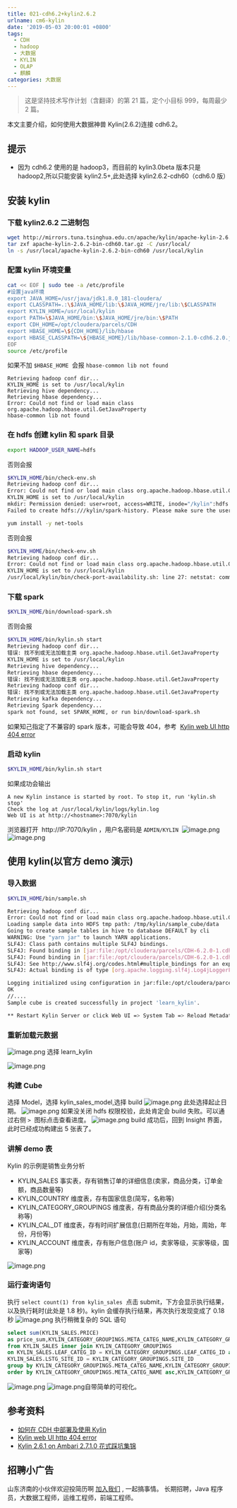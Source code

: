 ```yaml
---
title: 021-cdh6.2+kylin2.6.2
urlname: cm6-kylin
date: '2019-05-03 20:00:01 +0800'
tags:
  - CDH
  - hadoop
  - 大数据
  - KYLIN
  - OLAP
  - 麒麟
categories: 大数据
---
```


> 这是坚持技术写作计划（含翻译）的第 21 篇，定个小目标 999，每周最少 2 篇。

本文主要介绍，如何使用大数据神兽 Kylin(2.6.2)连接 cdh6.2。

<!-- more -->

## 提示

- 因为 cdh6.2 使用的是 hadoop3，而目前的 kylin3.0beta 版本只是 hadoop2,所以只能安装 kylin2.5+,此处选择 kylin2.6.2-cdh60（cdh6.0 版）

## 安装 kylin

### 下载 kylin2.6.2 二进制包

```bash
wget http://mirrors.tuna.tsinghua.edu.cn/apache/kylin/apache-kylin-2.6.2/apache-kylin-2.6.2-bin-cdh60.tar.gz
tar zxf apache-kylin-2.6.2-bin-cdh60.tar.gz -C /usr/local/
ln -s /usr/local/apache-kylin-2.6.2-bin-cdh60 /usr/local/kylin
```

### 配置 kylin 环境变量

```bash
cat << EOF | sudo tee -a /etc/profile
#设置java环境
export JAVA_HOME=/usr/java/jdk1.8.0_181-cloudera/
export CLASSPATH=.:\$JAVA_HOME/lib:\$JAVA_HOME/jre/lib:\$CLASSPATH
export KYLIN_HOME=/usr/local/kylin
export PATH=\$JAVA_HOME/bin:\$JAVA_HOME/jre/bin:\$PATH
export CDH_HOME=/opt/cloudera/parcels/CDH
export HBASE_HOME=\${CDH_HOME}/lib/hbase
export HBASE_CLASSPATH=\${HBASE_HOME}/lib/hbase-common-2.1.0-cdh6.2.0.jar
EOF
source /etc/profile
```

如果不加 `$HBASE_HOME`  会报 `hbase-common lib not found`

```
Retrieving hadoop conf dir...
KYLIN_HOME is set to /usr/local/kylin
Retrieving hive dependency...
Retrieving hbase dependency...
Error: Could not find or load main class org.apache.hadoop.hbase.util.GetJavaProperty
hbase-common lib not found
```

### 在 hdfs 创建 kylin 和 spark 目录

```bash
export HADOOP_USER_NAME=hdfs
```

否则会报

```bash
$KYLIN_HOME/bin/check-env.sh
Retrieving hadoop conf dir...
Error: Could not find or load main class org.apache.hadoop.hbase.util.GetJavaProperty
KYLIN_HOME is set to /usr/local/kylin
mkdir: Permission denied: user=root, access=WRITE, inode="/kylin":hdfs:supergroup:drwxr-xr-x
Failed to create hdfs:///kylin/spark-history. Please make sure the user has right to access hdfs:///kylin/spark-history
```

```bash
yum install -y net-tools
```

否则会报

```bash
$KYLIN_HOME/bin/check-env.sh
Retrieving hadoop conf dir...
Error: Could not find or load main class org.apache.hadoop.hbase.util.GetJavaProperty
KYLIN_HOME is set to /usr/local/kylin
/usr/local/kylin/bin/check-port-availability.sh: line 27: netstat: command not found
```

### 下载 spark

```bash
$KYLIN_HOME/bin/download-spark.sh
```

否则会报

```bash
$KYLIN_HOME/bin/kylin.sh start
Retrieving hadoop conf dir...
错误: 找不到或无法加载主类 org.apache.hadoop.hbase.util.GetJavaProperty
KYLIN_HOME is set to /usr/local/kylin
Retrieving hive dependency...
Retrieving hbase dependency...
错误: 找不到或无法加载主类 org.apache.hadoop.hbase.util.GetJavaProperty
Retrieving hadoop conf dir...
错误: 找不到或无法加载主类 org.apache.hadoop.hbase.util.GetJavaProperty
Retrieving kafka dependency...
Retrieving Spark dependency...
spark not found, set SPARK_HOME, or run bin/download-spark.sh
```

如果知己指定了不兼容的 spark 版本，可能会导致 404，参考  [Kylin web UI http 404 error](https://issues.apache.org/jira/browse/KYLIN-3872)

### 启动 kylin

```bash
$KYLIN_HOME/bin/kylin.sh start
```

如果成功会输出

```
A new Kylin instance is started by root. To stop it, run 'kylin.sh stop'
Check the log at /usr/local/kylin/logs/kylin.log
Web UI is at http://<hostname>:7070/kylin
```

浏览器打开  http://IP:7070/kylin ，用户名密码是 `ADMIN/KYLIN` 
![image.png](https://cdn.nlark.com/yuque/0/2019/png/226273/1557482549401-ccd81caf-6b9f-4dad-8899-1262307ef09a.png#align=left&display=inline&height=445&name=image.png&originHeight=445&originWidth=822&size=19890&status=done&width=822)
![image.png](https://cdn.nlark.com/yuque/0/2019/png/226273/1557482608635-8a90d635-862f-4695-b3b7-93c634267a5c.png#align=left&display=inline&height=738&name=image.png&originHeight=738&originWidth=979&size=46329&status=done&width=979)

## 使用 kylin(以官方 demo 演示)

### 导入数据

```bash
$KYLIN_HOME/bin/sample.sh

Retrieving hadoop conf dir...
Error: Could not find or load main class org.apache.hadoop.hbase.util.GetJavaProperty
Loading sample data into HDFS tmp path: /tmp/kylin/sample_cube/data
Going to create sample tables in hive to database DEFAULT by cli
WARNING: Use "yarn jar" to launch YARN applications.
SLF4J: Class path contains multiple SLF4J bindings.
SLF4J: Found binding in [jar:file:/opt/cloudera/parcels/CDH-6.2.0-1.cdh6.2.0.p0.967373/jars/log4j-slf4j-impl-2.8.2.jar!/org/slf4j/impl/StaticLoggerBinder.class]
SLF4J: Found binding in [jar:file:/opt/cloudera/parcels/CDH-6.2.0-1.cdh6.2.0.p0.967373/jars/slf4j-log4j12-1.7.25.jar!/org/slf4j/impl/StaticLoggerBinder.class]
SLF4J: See http://www.slf4j.org/codes.html#multiple_bindings for an explanation.
SLF4J: Actual binding is of type [org.apache.logging.slf4j.Log4jLoggerFactory]

Logging initialized using configuration in jar:file:/opt/cloudera/parcels/CDH-6.2.0-1.cdh6.2.0.p0.967373/jars/hive-common-2.1.1-cdh6.2.0.jar!/hive-log4j2.properties Async: false
OK
//....
Sample cube is created successfully in project 'learn_kylin'.

** Restart Kylin Server or click Web UI => System Tab => Reload Metadata to take effect **

```

### 重新加载元数据

![image.png](https://cdn.nlark.com/yuque/0/2019/png/226273/1557483583704-c21d7c5b-00b8-4d77-a50f-dc8fd534fe86.png#align=left&display=inline&height=581&name=image.png&originHeight=581&originWidth=1641&size=124786&status=done&width=1641)
选择 learn_kylin

![image.png](https://cdn.nlark.com/yuque/0/2019/png/226273/1557483605102-3911751e-a861-4754-9dca-3b0311657f55.png#align=left&display=inline&height=149&name=image.png&originHeight=149&originWidth=222&size=7898&status=done&width=222)

### 构建 Cube

选择 Model，选择 kylin_sales_model,选择 build
![image.png](https://cdn.nlark.com/yuque/0/2019/png/226273/1557483714167-c3f0370c-7a1a-4f46-a532-8123b4d4b9f6.png#align=left&display=inline&height=642&name=image.png&originHeight=642&originWidth=1901&size=80161&status=done&width=1901)
此处选择起止日期。
![image.png](https://cdn.nlark.com/yuque/0/2019/png/226273/1557483733469-dae19d83-b08a-4d72-9a05-1de253703e9f.png#align=left&display=inline&height=365&name=image.png&originHeight=365&originWidth=1512&size=26543&status=done&width=1512)
如果没关闭 hdfs 权限校验，此处肯定会 build 失败。可以通过右侧 `>`  图标点击查看进度。
![image.png](https://cdn.nlark.com/yuque/0/2019/png/226273/1557486437790-8e1c97a3-aebb-4866-857a-8ef3f0848d0c.png#align=left&display=inline&height=427&name=image.png&originHeight=427&originWidth=1871&size=53965&status=done&width=1871)
build 成功后，回到 Insight 界面，此时已经成功构建出 5 张表了。

### 讲解 demo 表

Kylin 的示例是销售业务分析

- KYLIN_SALES 事实表，存有销售订单的详细信息(卖家，商品分类，订单金额，商品数量等)
- KYLIN_COUNTRY 维度表，存有国家信息(简写，名称等)
- KYLIN_CATEGORY_GROUPINGS 维度表，存有商品分类的详细介绍(分类名称等)
- KYLIN_CAL_DT 维度表，存有时间扩展信息(日期所在年始，月始，周始，年份，月份等)
- KYLIN_ACCOUNT 维度表，存有账户信息(账户 id，卖家等级，买家等级，国家等)

![image.png](https://cdn.nlark.com/yuque/0/2019/png/226273/1557486460421-1d88684e-825c-420d-9fdd-9e9717c28cb6.png#align=left&display=inline&height=576&name=image.png&originHeight=576&originWidth=1102&size=47232&status=done&width=1102)

### 运行查询语句

执行 `select count(1) from kylin_sales`  点击 submit，下方会显示执行结果，以及执行耗时(此处是 1.8 秒)。kylin 会缓存执行结果，再次执行发现变成了 0.18 秒
![image.png](https://cdn.nlark.com/yuque/0/2019/png/226273/1557486561989-c58f3430-7336-49dc-9b47-14c68fb8c6d6.png#align=left&display=inline&height=771&name=image.png&originHeight=771&originWidth=1870&size=80062&status=done&width=1870)
执行稍微复杂的 SQL 语句

```sql
select sum(KYLIN_SALES.PRICE)
as price_sum,KYLIN_CATEGORY_GROUPINGS.META_CATEG_NAME,KYLIN_CATEGORY_GROUPINGS.CATEG_LVL2_NAME
from KYLIN_SALES inner join KYLIN_CATEGORY_GROUPINGS
on KYLIN_SALES.LEAF_CATEG_ID = KYLIN_CATEGORY_GROUPINGS.LEAF_CATEG_ID and
KYLIN_SALES.LSTG_SITE_ID = KYLIN_CATEGORY_GROUPINGS.SITE_ID
group by KYLIN_CATEGORY_GROUPINGS.META_CATEG_NAME,KYLIN_CATEGORY_GROUPINGS.CATEG_LVL2_NAME
order by KYLIN_CATEGORY_GROUPINGS.META_CATEG_NAME asc,KYLIN_CATEGORY_GROUPINGS.CATEG_LVL2_NAME desc
```

![image.png](https://cdn.nlark.com/yuque/0/2019/png/226273/1558172952282-191a44d2-d434-4aad-8eff-da8cb6f8fc76.png#align=left&display=inline&height=586&name=image.png&originHeight=586&originWidth=1456&size=63114&status=done&width=1456)
![image.png](https://cdn.nlark.com/yuque/0/2019/png/226273/1558172990808-29ba9fd6-dfab-4835-84df-c98c6fa80fb7.png#align=left&display=inline&height=638&name=image.png&originHeight=638&originWidth=1536&size=68562&status=done&width=1536)自带简单的可视化。

## 参考资料

- [如何在 CDH 中部署及使用 Kylin](https://mp.weixin.qq.com/s?__biz=MzI4OTY3MTUyNg==∣=2247489540&idx=1&sn=a9a2c9bbb065987cd8756635c146800d)
- [Kylin web UI http 404 error](https://issues.apache.org/jira/browse/KYLIN-3872)
- [Kylin 2.6.1 on Ambari 2.7.1.0 花式踩坑集锦](https://zhuanlan.zhihu.com/p/62187552)

## 招聘小广告

山东济南的小伙伴欢迎投简历啊 [加入我们](https://www.shunnengnet.com/index.php/Home/Contact/join.html) , 一起搞事情。
长期招聘，Java 程序员，大数据工程师，运维工程师，前端工程师。
